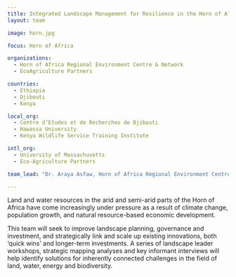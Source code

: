 ```yaml
---
title: Integrated Landscape Management for Resilience in the Horn of Africa
layout: team

image: horn.jpg

focus: Horn of Africa

organizations:
  - Horn of Africa Regional Environment Centre & Network
  - EcoAgriculture Partners

countries: 
  - Ethiopia
  - Djibouti
  - Kenya

local_org: 
  - Centre d’Etudes et de Recherches de Djibouti
  - Hawassa University
  - Kenya Wildlife Service Training Institute

intl_org:
  - University of Massachusetts
  - Eco-Agriculture Partners

team_lead: "Dr. Araya Asfaw, Horn of Africa Regional Environment Centre & Network, Ethiopia"

---
```


Land and water resources in the arid and semi-arid parts of the Horn of Africa have come increasingly under pressure as a result of climate change, population growth, and natural resource-based economic development. 

This team will seek to improve landscape planning, governance and investment, and strategically link and scale up existing innovations, both ‘quick wins’ and longer-term investments. A series of landscape leader workshops, strategic mapping analyses and key informant interviews will help identify solutions for inherently connected challenges in the field of land, water, energy and biodiversity.
